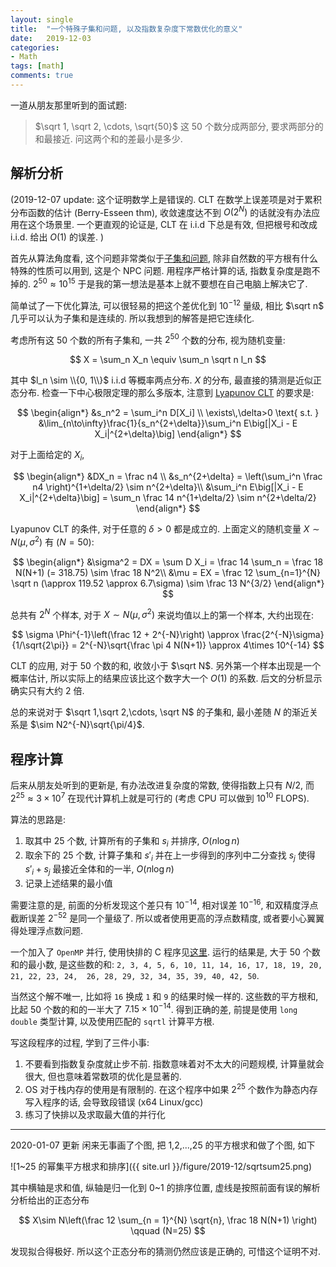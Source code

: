 ```yaml
---
layout: single
title:  "一个特殊子集和问题, 以及指数复杂度下常数优化的意义"
date:   2019-12-03
categories:
- Math
tags: [math]
comments: true
---
```

一道从朋友那里听到的面试题: 

> $\sqrt 1, \sqrt 2, \cdots, \sqrt{50}$ 这 50 个数分成两部分, 要求两部分的和最接近. 
> 问这两个和的差最小是多少. 

## 解析分析 ##

(2019-12-07 update: 这个证明数学上是错误的. CLT 在数学上误差项是对于累积分布函数的估计 
(Berry-Esseen thm), 收敛速度达不到 $O(2^N)$ 的话就没有办法应用在这个场景里. 
一个更直观的论证是, CLT 在 i.i.d 下总是有效, 但把根号和改成 i.i.d. 给出
$O(1)$ 的误差. )

首先从算法角度看, 这个问题非常类似于[子集和问题](https://en.wikipedia.org/wiki/Subset_sum_problem), 除非自然数的平方根有什么特殊的性质可以用到, 这是个 NPC 问题. 
用程序严格计算的话, 指数复杂度是跑不掉的. $2^{50}\approx 10^{15}$ 
于是我的第一想法是基本上就不要想在自己电脑上解决它了. 

简单试了一下优化算法, 可以很轻易的把这个差优化到 $10^{-12}$ 量级, 相比 $\sqrt n$ 
几乎可以认为子集和是连续的. 所以我想到的解答是把它连续化. 

考虑所有这 50 个数的所有子集和, 一共 $2^{50}$ 个数的分布, 视为随机变量: 

$$
X = \sum_n X_n \equiv \sum_n \sqrt n l_n
$$

其中 $l_n \sim \\{0, 1\\}$ i.i.d 等概率两点分布. $X$ 的分布, 最直接的猜测是近似正态分布. 
检查一下中心极限定理的那么多版本, 注意到 [Lyapunov CLT](https://en.wikipedia.org/wiki/Central_limit_theorem#Lindeberg_CLT) 的要求是: 

$$
\begin{align*}
&s_n^2 = \sum_i^n D[X_i] \\
\exists\,\delta>0 \text{ s.t. }
&\lim_{n\to\infty}\frac{1}{s_n^{2+\delta}}\sum_i^n E\big[|X_i - E X_i|^{2+\delta}\big]
\end{align*}
$$

对于上面给定的 $X_i$, 

$$
\begin{align*}
&DX_n = \frac n4 \\
&s_n^{2+\delta} = \left(\sum_i^n \frac n4 \right)^{1+\delta/2} 
\sim n^{2+\delta}\\
&\sum_i^n E\big[|X_i - E X_i|^{2+\delta}\big] = 
\sum_n \frac 14 n^{1+\delta/2} \sim n^{2+\delta/2}
\end{align*}
$$

Lyapunov CLT 的条件, 对于任意的 $\delta > 0$ 都是成立的. 
上面定义的随机变量 $X\sim N(\mu, \sigma^2)$ 有 ($N=50$): 

$$
\begin{align*}
&\sigma^2 = DX = \sum D X_i = \frac 14 \sum_n = \frac 18 N(N+1) 
(= 318.75) \sim \frac 18 N^2\\
&\mu = EX = \frac 12 \sum_{n=1}^{N} \sqrt n 
(\approx 119.52 \approx 6.7\sigma) \sim \frac 13 N^{3/2} 
\end{align*}
$$

总共有 $2^{N}$ 个样本, 对于 $X\sim N(\mu, \sigma^2)$ 来说均值以上的第一个样本, 
大约出现在: 

$$
\sigma \Phi^{-1}\left(\frac 12 + 2^{-N}\right) 
\approx \frac{2^{-N}\sigma}{1/\sqrt{2\pi}}
= 2^{-N}\sqrt{\frac \pi 4 N(N+1)} \approx 4\times 10^{-14}
$$

CLT 的应用, 对于 50 个数的和, 收敛小于 $\sqrt N$. 另外第一个样本出现是一个概率估计, 
所以实际上的结果应该比这个数字大一个 $O(1)$ 的系数. 后文的分析显示确实只有大约 2 倍. 

总的来说对于 $\sqrt 1,\sqrt 2,\cdots, \sqrt N$ 的子集和, 
最小差随 $N$ 的渐近关系是 $\sim N2^{-N}\sqrt{\pi/4}$. 

## 程序计算 ##

后来从朋友处听到的更新是, 有办法改进复杂度的常数, 使得指数上只有 $N/2$, 
而 $2^{25}\approx 3\times 10^7$ 在现代计算机上就是可行的
(考虑 CPU 可以做到 $10^{10}$ FLOPS). 

算法的思路是: 

1. 取其中 25 个数, 计算所有的子集和 $s_i$ 并排序, $O(n\log n)$
2. 取余下的 25 个数, 计算子集和 $s'_i$ 并在上一步得到的序列中二分查找 $s_j$ 
   使得 $s'_i + s_j$ 最接近全体和的一半, $O(n\log n)$
3. 记录上述结果的最小值 

需要注意的是, 前面的分析发现这个差只有 $10^{-14}$, 相对误差 $10^{-16}$, 
和双精度浮点截断误差 $2^{-52}$ 是同一个量级了. 
所以或者使用更高的浮点数精度, 或者要小心翼翼得处理浮点数问题. 

一个加入了 `OpenMP` 并行, 使用快排的 C 程序见[这里](https://github.com/CareF/sumsqrt/blob/master/sumsqrt.c). 
运行的结果是, 大于 50 个数和的最小数, 是这些数的和: 
`2, 3, 4, 5, 6, 10, 11, 14, 16, 17, 18, 19, 20, 21, 22, 23, 24, 
26, 28, 29, 32, 34, 35, 39, 40, 42, 50`. 

当然这个解不唯一, 比如将 `16` 换成 `1` 和 `9` 的结果时候一样的. 
这些数的平方根和, 比起 50 个数的和的一半大了 $7.15\times 10^{-14}$. 
得到正确的差, 前提是使用 `long double` 类型计算, 以及使用匹配的 `sqrtl` 计算平方根. 

写这段程序的过程, 学到了三件小事: 
1. 不要看到指数复杂度就止步不前. 指数意味着对不太大的问题规模, 计算量就会很大, 
   但也意味着常数项的优化是显著的. 
2. OS 对于栈内存的使用是有限制的. 在这个程序中如果 $2^{25}$ 个数作为静态内存写入程序的话, 
   会导致段错误 (x64 Linux/gcc)
3. 练习了快排以及求取最大值的并行化


-----------
2020-01-07 更新
闲来无事画了个图, 把 1,2,...,25 的平方根求和做了个图, 如下

![1~25 的幂集平方根求和排序]({{ site.url }}/figure/2019-12/sqrtsum25.png) 

其中横轴是求和值, 纵轴是归一化到 0~1 的排序位置, 虚线是按照前面有误的解析分析给出的正态分布

$$
X\sim N\left(\frac 12 \sum_{n = 1}^{N} \sqrt{n}, \frac 18 N(N+1) \right)
\qquad (N=25)
$$

发现拟合得极好. 所以这个正态分布的猜测仍然应该是正确的, 可惜这个证明不对.